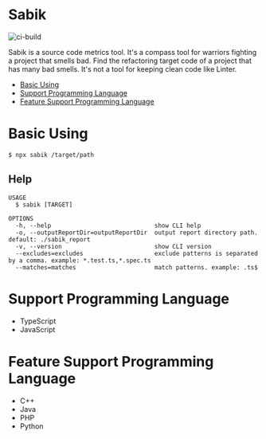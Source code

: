 Sabik
===

![ci-build](https://github.com/ytetsuro/sabik/workflows/ci-build/badge.svg)

Sabik is a source code metrics tool.
It's a compass tool for warriors fighting a project that smells bad.
Find the refactoring target code of a project that has many bad smells.
It's not a tool for keeping clean code like Linter.

<!-- toc -->
* [Basic Using](#basic-using)
* [Support Programming Language](#support-programming-language)
* [Feature Support Programming Language](#feature-support-programming-language)
<!-- tocstop -->

# Basic Using

```sh-session
$ npx sabik /target/path
```

## Help

```sh-session
USAGE
  $ sabik [TARGET]

OPTIONS
  -h, --help                             show CLI help
  -o, --outputReportDir=outputReportDir  output report directory path. default: ./sabik_report
  -v, --version                          show CLI version
  --excludes=excludes                    exclude patterns is separated by a comma. example: *.test.ts,*.spec.ts
  --matches=matches                      match patterns. example: .ts$
```

# Support Programming Language

* TypeScript
* JavaScript

# Feature Support Programming Language

* C++
* Java
* PHP
* Python
